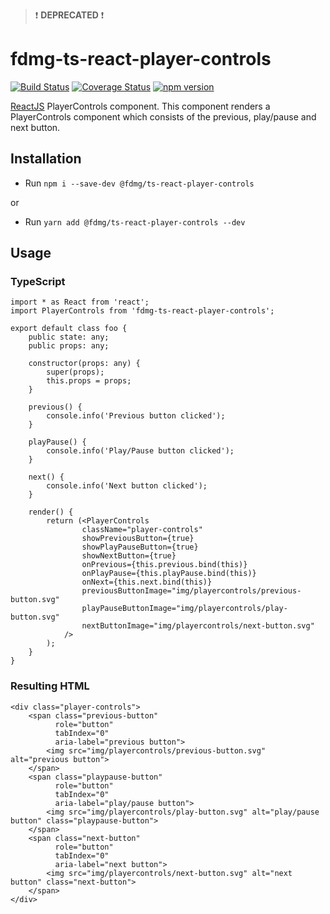 > :exclamation: **DEPRECATED** :exclamation:

# fdmg-ts-react-player-controls
[![Build Status](https://travis-ci.org/FDMediagroep/fdmg-ts-react-player-controls.svg?branch=master)](https://travis-ci.org/FDMediagroep/fdmg-ts-react-player-controls)
[![Coverage Status](https://coveralls.io/repos/github/FDMediagroep/fdmg-ts-react-player-controls/badge.svg?branch=master)](https://coveralls.io/github/FDMediagroep/fdmg-ts-react-player-controls?branch=master)
[![npm version](https://badge.fury.io/js/%40fdmg%2Fts-react-player-controls.svg)](https://badge.fury.io/js/%40fdmg%2Fts-react-player-controls)


[ReactJS](https://reactjs.org/) PlayerControls component. This component renders a PlayerControls component which consists of the previous, play/pause and next button.

## Installation
- Run `npm i --save-dev @fdmg/ts-react-player-controls`

or

- Run `yarn add @fdmg/ts-react-player-controls --dev`

## Usage
### TypeScript
```
import * as React from 'react';
import PlayerControls from 'fdmg-ts-react-player-controls';

export default class foo {
    public state: any;
    public props: any;

    constructor(props: any) {
        super(props);
        this.props = props;
    }

    previous() {
        console.info('Previous button clicked');
    }

    playPause() {
        console.info('Play/Pause button clicked');
    }

    next() {
        console.info('Next button clicked');
    }
	
    render() {
        return (<PlayerControls
				className="player-controls"
				showPreviousButton={true}
				showPlayPauseButton={true}
				showNextButton={true}
				onPrevious={this.previous.bind(this)}
				onPlayPause={this.playPause.bind(this)}
				onNext={this.next.bind(this)}
				previousButtonImage="img/playercontrols/previous-button.svg"
				playPauseButtonImage="img/playercontrols/play-button.svg"
				nextButtonImage="img/playercontrols/next-button.svg"
			/>
		);
    }
}
```

### Resulting HTML
```
<div class="player-controls">
    <span class="previous-button"
          role="button"
          tabIndex="0"
          aria-label="previous button">
        <img src="img/playercontrols/previous-button.svg" alt="previous button">
    </span>
    <span class="playpause-button"
          role="button"
          tabIndex="0"
          aria-label="play/pause button">
        <img src="img/playercontrols/play-button.svg" alt="play/pause button" class="playpause-button">
    </span>
    <span class="next-button"
          role="button"
          tabIndex="0"
          aria-label="next button">
    	<img src="img/playercontrols/next-button.svg" alt="next button" class="next-button">
    </span>
</div>

```
